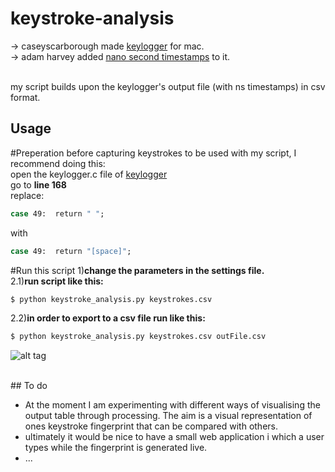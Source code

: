# keystroke-analysis
-> caseyscarborough made [keylogger](https://github.com/caseyscarborough/keylogger) for mac. <br>
-> adam harvey added [nano second timestamps](https://github.com/adamhrv/keylogger) to it.<br><br>


my script builds upon the keylogger's output file (with ns timestamps) in csv format. 
## Usage
#Preperation
before capturing keystrokes to be used with my script, I recommend doing this:<br>
open the keylogger.c file of [keylogger](https://github.com/adamhrv/keylogger)<br>
go to <b>line 168</b><br>
replace:
```bash
case 49:  return " ";
```
with
```bash
case 49:  return "[space]";
```
#Run this script
1)<b>change the parameters in the settings file.</b> <br>
2.1)<b>run script like this:</b> <br>
```bash
$ python keystroke_analysis.py keystrokes.csv
```
2.2)<b>in order to export to a csv file run like this:</b> <br>
```bash
$ python keystroke_analysis.py keystrokes.csv outFile.csv 

```




![alt tag](https://raw.github.com/leoneckert/keystroke-analysis/master/raw_fingerprint.png)

<br>
## To do

- At the moment I am experimenting with different ways of visualising the output table through processing. The aim is a visual representation of ones keystroke fingerprint that can be compared with others.<br>
- ultimately it would be nice to have a small web application i which a user types while the fingerprint is generated live.<br>
- ... 